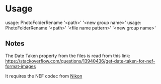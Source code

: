 
# Usage
usage: PhotoFolderRename '\<path>' '\<new group name>'
usage: PhotoFolderRename '\<path>' '\<file name pattern>' '\<new group name>'

## Notes

The Date Taken property from the files is read from this link:
https://stackoverflow.com/questions/13940436/get-date-taken-for-nef-format-images

It requires the NEF codec from [Nikon](https://downloadcenter.nikonimglib.com/en/products/170/NEF_Codec.html)

